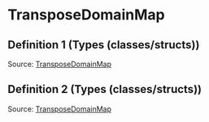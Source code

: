 # TransposeDomainMap

## Definition 1 (Types (classes/structs))

Source: [TransposeDomainMap](../../csrc/scheduler/compile_time_info.h#L66)

## Definition 2 (Types (classes/structs))

Source: [TransposeDomainMap](../../csrc/scheduler/tools/domain_map.h#L92)

